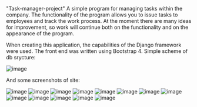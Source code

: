 "Task-manager-project" 
A simple program for managing tasks within the company. The functionality of the program allows you to issue tasks to employees and track the work process. At the moment there are many ideas for improvement, so work will continue both on the functionality and on the appearance of the program.

When creating this application, the capabilities of the Django framework were used. The front end was written using Bootstrap 4.
Simple scheme of db srycture:

![image](https://user-images.githubusercontent.com/110207611/228903561-ee070a9c-37f3-42de-a0d5-db5961f8ed09.png)

And some screenshots of site:

![image](https://user-images.githubusercontent.com/110207611/228903769-92369091-5187-4865-9942-0de73fc96474.png)
![image](https://user-images.githubusercontent.com/110207611/228903806-9a029053-a62f-4b3e-8583-471b7b46947a.png)
![image](https://user-images.githubusercontent.com/110207611/228903891-52985881-7042-4b5b-9277-0f30645e862c.png)
![image](https://user-images.githubusercontent.com/110207611/228903959-06e0bc1d-9eee-460e-832c-558da63a2f77.png)
![image](https://user-images.githubusercontent.com/110207611/228904000-c1417258-c1e9-41fc-a3ae-c1d69e8f22c8.png)
![image](https://user-images.githubusercontent.com/110207611/228904188-ccc11606-83fc-4cfe-8322-df5a38878414.png)
![image](https://user-images.githubusercontent.com/110207611/228904323-6fea95e9-0e50-466b-a8f8-b4b4fa7b13ca.png)
![image](https://user-images.githubusercontent.com/110207611/228904368-1951ac9d-1de3-493c-84ef-9c3f61fb16a7.png)
![image](https://user-images.githubusercontent.com/110207611/228904442-8e38c3ce-eec8-48b4-93ce-f52c42a1b56b.png)
![image](https://user-images.githubusercontent.com/110207611/228904618-d3f01e50-207f-4a3b-bb5a-0c7559b6c825.png)
![image](https://user-images.githubusercontent.com/110207611/228904693-4decfde0-f33b-4147-b3cf-4d2c85992a08.png)
![image](https://user-images.githubusercontent.com/110207611/228904759-4163d0f7-abb0-4166-bdcf-48130a89c1a0.png)
![image](https://user-images.githubusercontent.com/110207611/228904880-1b8b1d29-a48a-4e1a-855e-40cdf094275b.png)
